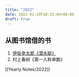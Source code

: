 ```yaml
---
title: "2022"
date: 2022-01-29T10:31:04+09:00
draft: true
---
```


## 从图书馆借的书

1. [伊坂幸太郎《潜水艇》](/cn/diary/20220129)
2. 村上春树《第一人称单数》

[[Yearly Notes/2022]]
